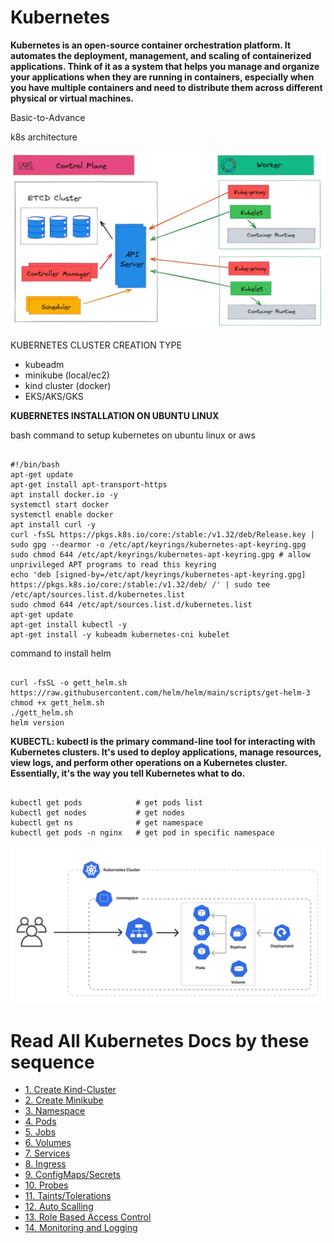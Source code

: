 # Kubernetes
**Kubernetes is an open-source container orchestration platform. It automates the deployment, management, and scaling of containerized applications. Think of it as a system that helps you manage and organize your applications when they are running in containers, especially when you have multiple containers and need to distribute them across different physical or virtual machines.**

Basic-to-Advance

k8s architecture

![Alt text](https://github.com/herrry107/Kubernetes/blob/main/images/K8-arch.png)

KUBERNETES CLUSTER CREATION TYPE
- kubeadm
- minikube (local/ec2)
- kind cluster (docker)
- EKS/AKS/GKS

**KUBERNETES INSTALLATION ON UBUNTU LINUX**

bash command to setup kubernetes on ubuntu linux or aws

<pre><code>
#!/bin/bash
apt-get update
apt-get install apt-transport-https
apt install docker.io -y
systemctl start docker
systemctl enable docker
apt install curl -y
curl -fsSL https://pkgs.k8s.io/core:/stable:/v1.32/deb/Release.key | sudo gpg --dearmor -o /etc/apt/keyrings/kubernetes-apt-keyring.gpg
sudo chmod 644 /etc/apt/keyrings/kubernetes-apt-keyring.gpg # allow unprivileged APT programs to read this keyring
echo 'deb [signed-by=/etc/apt/keyrings/kubernetes-apt-keyring.gpg] https://pkgs.k8s.io/core:/stable:/v1.32/deb/ /' | sudo tee /etc/apt/sources.list.d/kubernetes.list
sudo chmod 644 /etc/apt/sources.list.d/kubernetes.list
apt-get update
apt-get install kubectl -y
apt-get install -y kubeadm kubernetes-cni kubelet
</code></pre>

command to install helm 
<pre><code>
curl -fsSL -o gett_helm.sh https://raw.githubusercontent.com/helm/helm/main/scripts/get-helm-3
chmod +x gett_helm.sh
./gett_helm.sh
helm version
</code></pre>

**KUBECTL: kubectl is the primary command-line tool for interacting with Kubernetes clusters. It's used to deploy applications, manage resources, view logs, and perform other operations on a Kubernetes cluster. Essentially, it's the way you tell Kubernetes what to do.**

<pre><code>
kubectl get pods            # get pods list
kubectl get nodes           # get nodes 
kubectl get ns              # get namespace
kubectl get pods -n nginx   # get pod in specific namespace
</code></pre>
![Alt text](https://github.com/herrry107/Kubernetes/blob/main/images/deployment-service.png)

# Read All Kubernetes Docs by these sequence

- [1. Create Kind-Cluster](https://github.com/herrry107/Kubernetes/tree/main/kind-cluster)
- [2. Create Minikube](https://github.com/herrry107/Kubernetes/tree/main/minikube)
- [3. Namespace](https://github.com/herrry107/Kubernetes/tree/main/namespace)
- [4. Pods](https://github.com/herrry107/Kubernetes/tree/main/pods)
- [5. Jobs](https://github.com/herrry107/Kubernetes/tree/main/jobs)
- [6. Volumes](https://github.com/herrry107/Kubernetes/tree/main/volume)
- [7. Services](https://github.com/herrry107/Kubernetes/tree/main/services)
- [8. Ingress](https://github.com/herrry107/Kubernetes/tree/main/ingress)
- [9. ConfigMaps/Secrets](https://github.com/herrry107/Kubernetes/tree/main/config-maps-secrets)
- [10. Probes](https://github.com/herrry107/Kubernetes/tree/main/probes)
- [11. Taints/Tolerations](https://github.com/herrry107/Kubernetes/tree/main/Taints-Tolerations)
- [12. Auto Scalling](https://github.com/herrry107/Kubernetes/tree/main/AutoScalling)
- [13. Role Based Access Control](https://github.com/herrry107/Kubernetes/tree/main/Role-Based-Access-Control)
- [14. Monitoring and Logging](https://github.com/herrry107/Kubernetes/tree/main/monitoring-and-logging)


 

